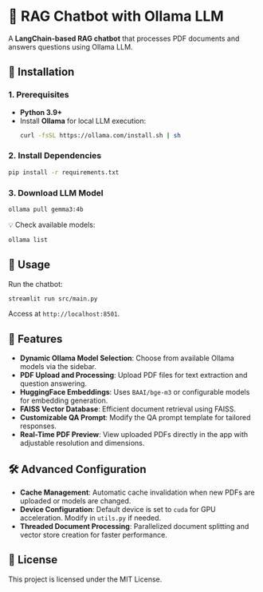 # 📄 RAG Chatbot with Ollama LLM

A **LangChain-based RAG chatbot** that processes PDF documents and answers questions using Ollama LLM.

## 🚀 Installation

### 1. Prerequisites
- **Python 3.9+**
- Install **Ollama** for local LLM execution:  
  ```bash
  curl -fsSL https://ollama.com/install.sh | sh
  ```

### 2. Install Dependencies
```bash
pip install -r requirements.txt
```

### 3. Download LLM Model
```bash
ollama pull gemma3:4b
```
💡 Check available models:  
```bash
ollama list
```

## 🎯 Usage
Run the chatbot:
```bash
streamlit run src/main.py
```
Access at `http://localhost:8501`.

## 📑 Features
- **Dynamic Ollama Model Selection**: Choose from available Ollama models via the sidebar.
- **PDF Upload and Processing**: Upload PDF files for text extraction and question answering.
- **HuggingFace Embeddings**: Uses `BAAI/bge-m3` or configurable models for embedding generation.
- **FAISS Vector Database**: Efficient document retrieval using FAISS.
- **Customizable QA Prompt**: Modify the QA prompt template for tailored responses.
- **Real-Time PDF Preview**: View uploaded PDFs directly in the app with adjustable resolution and dimensions.

## 🛠️ Advanced Configuration
- **Cache Management**: Automatic cache invalidation when new PDFs are uploaded or models are changed.
- **Device Configuration**: Default device is set to `cuda` for GPU acceleration. Modify in `utils.py` if needed.
- **Threaded Document Processing**: Parallelized document splitting and vector store creation for faster performance.

## 📝 License
This project is licensed under the MIT License.

